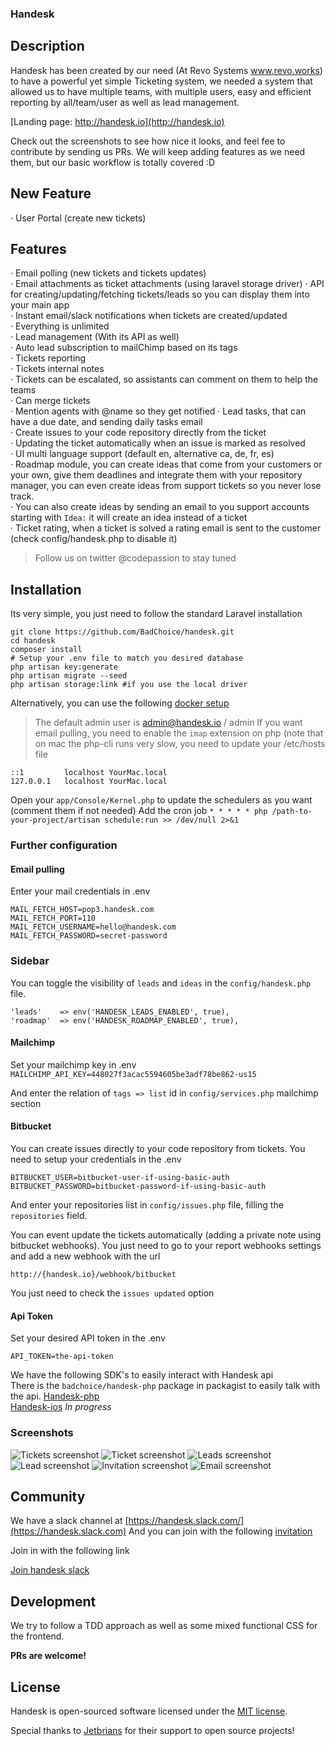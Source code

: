 ### Handesk

## Description
Handesk has been created by our need (At Revo Systems www.revo.works) to have a powerful yet simple Ticketing system, we needed a system that allowed us to
have multiple teams, with multiple users, easy and efficient reporting by all/team/user as well as lead management.

[Landing page: http://handesk.io](http://handesk.io)

Check out the screenshots to see how nice it looks, and feel fee to contribute by sending us PRs.
We will keep adding features as we need them, but our basic workflow is totally covered :D

## New Feature
· User Portal (create new tickets)

## Features
· Email polling (new tickets and tickets updates)    
· Email attachments as ticket attachments (using laravel storage driver)
· API for creating/updating/fetching tickets/leads so you can display them into your main app    
· Instant email/slack notifications when tickets are created/updated   
· Everything is unlimited    
· Lead management (With its API as well)   
· Auto lead subscription to mailChimp based on its tags   
· Tickets reporting   
· Tickets internal notes   
· Tickets can be escalated, so assistants can comment on them to help the teams   
· Can merge tickets       
· Mention agents with @name so they get notified
· Lead tasks, that can have a due date, and sending daily tasks email   
· Create issues to your code repository directly from the ticket   
· Updating the ticket automatically when an issue is marked as resolved         
· UI multi language support (default en, alternative ca, de, fr, es)    
· Roadmap module, you can create ideas that come from your customers or your own, give them deadlines and integrate them with your repository manager,
you can even create ideas from support tickets so you never lose track.   
· You can also create ideas by sending an email to you support accounts starting with `Idea:` it will create an idea instead of a ticket     
· Ticket rating, when a ticket is solved a rating email is sent to the customer (check config/handesk.php to disable it)

> Follow us on twitter @codepassion to stay tuned

## Installation
Its very simple, you just need to follow the standard Laravel installation

```shell
git clone https://github.com/BadChoice/handesk.git
cd handesk
composer install
# Setup your .env file to match you desired database
php artisan key:generate
php artisan migrate --seed
php artisan storage:link #if you use the local driver
```

Alternatively, you can use the following [docker setup](https://github.com/BadChoice/handesk/blob/dev/docker-installation.md)


> The default admin user is admin@handesk.io / admin
> If you want email pulling, you need to enable the `imap` extension on php (note that on mac the php-cli runs very slow, you need to update your /etc/hosts file 

```
::1         localhost YourMac.local
127.0.0.1   localhost YourMac.local
```

Open your `app/Console/Kernel.php` to update the schedulers as you want (comment them if not needed)
Add the cron job `* * * * * php /path-to-your-project/artisan schedule:run >> /dev/null 2>&1`


### Further configuration
#### Email pulling
Enter your mail credentials in .env

````
MAIL_FETCH_HOST=pop3.handesk.com   
MAIL_FETCH_PORT=110   
MAIL_FETCH_USERNAME=hello@handesk.com   
MAIL_FETCH_PASSWORD=secret-password   
````

### Sidebar
You can toggle the visibility of `leads` and `ideas` in the `config/handesk.php` file.
```
'leads'    => env('HANDESK_LEADS_ENABLED', true),
'roadmap'  => env('HANDESK_ROADMAP_ENABLED', true),
```

#### Mailchimp
Set your mailchimp key in .env
`MAILCHIMP_API_KEY=448027f3acac5594605be3adf78be862-us15`

And enter the relation of `tags => list` id in `config/services.php` mailchimp section

#### Bitbucket
You can create issues directly to your code repository from tickets. You need to setup your credentials in the .env
```
BITBUCKET_USER=bitbucket-user-if-using-basic-auth
BITBUCKET_PASSWORD=bitbucket-password-if-using-basic-auth
```

And enter your repositories list in `config/issues.php` file, filling the `repositories` field. 

You can event update the tickets automatically (adding a private note using bitbucket webhooks).
You just need to go to your report webhooks settings and add a new webhook with the url

`http://{handesk.io}/webhook/bitbucket`

You just need to check the `issues updated` option


#### Api Token
Set your desired API token in the .env

```API_TOKEN=the-api-token```

We have the following SDK's to easily interact with Handesk api   
There is the `badchoice/handesk-php` package in packagist to easily talk with the api.
[Handesk-php](https://github.com/BadChoice/handesk-php)   
[Handesk-ios](https://github.com/BadChoice/handesk-ios) *In progress*  

### Screenshots
![Tickets screenshot](https://raw.githubusercontent.com/BadChoice/handesk/master/resources/screenshots/tickets.png)
![Ticket screenshot](https://raw.githubusercontent.com/BadChoice/handesk/master/resources/screenshots/ticket.png)
![Leads screenshot](https://raw.githubusercontent.com/BadChoice/handesk/master/resources/screenshots/leads.png)
![Lead screenshot](https://raw.githubusercontent.com/BadChoice/handesk/master/resources/screenshots/lead.png)
![Invitation screenshot](https://raw.githubusercontent.com/BadChoice/handesk/master/resources/screenshots/invitation.png)
![Email screenshot](https://raw.githubusercontent.com/BadChoice/handesk/master/resources/screenshots/email.png)

## Community
We have a slack channel at [https://handesk.slack.com/](https://handesk.slack.com)
And you can join with the following [invitation](https://handesk.slack.com/shared_invite/enQtMzQwMTg5ODkwNDUxLWVhYjFkNzNkMmE2NWUxYjcwZTNhMmM0M2M3NmVkMzdhNWI0NTU0ZGM0ODFlNTVlMGZhMTA0YzM0YjA3NjcxMTc)

Join in with the following link

[Join handesk slack](https://join.slack.com/t/handesk/shared_invite/enQtMzg4MzE4ODcwNzg2LWM5ODU5NDNlNGNkYmM0NzY5NGRlZjRkZDhjZmI2NTQ3NjY3Y2RkZjI1NTgwMzJiMzAzNTcxNDFmYzE5ZjQxNTY)

## Development
We try to follow a TDD approach as well as some mixed functional CSS for the frontend.   

**PRs are welcome!**

## License
Handesk is open-sourced software licensed under the [MIT license](https://opensource.org/licenses/MIT). 

Special thanks to [Jetbrians](https://www.jetbrains.com) for their support to open source projects!
